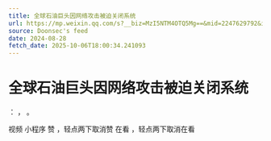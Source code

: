 ```yaml
---
title: 全球石油巨头因网络攻击被迫关闭系统
url: https://mp.weixin.qq.com/s?__biz=MzI5NTM4OTQ5Mg==&mid=2247629792&idx=5&sn=8c91af7d60ffe97dad2c3adc63d2990d
source: Doonsec's feed
date: 2024-08-28
fetch_date: 2025-10-06T18:00:34.241093
---
```


# 全球石油巨头因网络攻击被迫关闭系统

：
，
。

视频
小程序
赞
，轻点两下取消赞
在看
，轻点两下取消在看